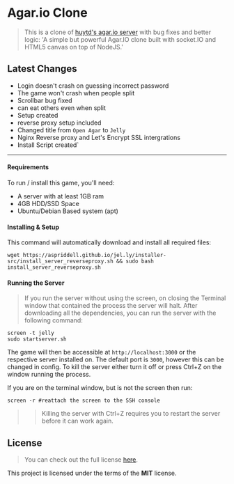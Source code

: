 Agar.io Clone
=============

>This is a clone of [huytd's agar.io server](https://github.com/huytd/agar.io-clone) with bug fixes and better logic:
'A simple but powerful Agar.IO clone built with socket.IO and HTML5 canvas on top of NodeJS.'

## Latest Changes
- Login doesn't crash on guessing incorrect password
- The game won't crash when people split
- Scrollbar bug fixed
- can eat others even when split
- Setup created
- reverse proxy setup included
- Changed title from `Open Agar` to `Jelly`
- Nginx Reverse proxy and Let's Encrypt SSL intergrations
- Install Script created`

---

#### Requirements
To run / install this game, you'll need: 
- A server with at least 1GB ram
- 4GB HDD/SSD Space
- Ubuntu/Debian Based system (apt)


#### Installing & Setup
This command will automatically download and install all required files:

```
wget https://aspriddell.github.io/jel.ly/installer-src/install_server_reverseproxy.sh && sudo bash install_server_reverseproxy.sh
```

#### Running the Server

>If you run the server without using the screen, on closing the Terminal window that contained the process the server will halt.
After downloading all the dependencies, you can run the server with the following command:

```
screen -t jelly
sudo startserver.sh
```

The game will then be accessible at `http://localhost:3000` or the respective server installed on. The default port is `3000`, however this can be changed in config. To kill the server either turn it off or press Ctrl+Z on the window running the process.

If you are on the terminal window, but is not the screen then run:

```screen -r #reattach the screen to the SSH console```

>>Killing the server with Ctrl+Z requires you to restart the server before it can work again.

## License
>You can check out the full license [here](https://github.com/aspriddell/jel.ly/blob/master/LICENSE).

This project is licensed under the terms of the **MIT** license.
